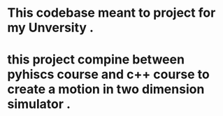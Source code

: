 # This codebase meant to project for my Unversity . 
# this project compine between pyhiscs course and c++ course to create a motion in two dimension simulator . 
